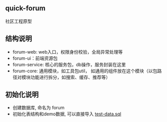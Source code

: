 quick-forum
---

社区工程原型

## 结构说明

- forum-web: web入口，权限身份校验，全局异常处理等
- forum-ui：前端资源包
- forum-service: 核心的服务包，db操作，服务封装在这里
- forum-core: 通用模块，如工具包util， 如通用的组件放在这个模块（以包路径对模块功能进行拆分，如搜索、缓存、推荐等）

## 初始化说明

- 创建数据库, 命名为 forum
- 初始化表结构和demo数据, 可以直接导入 [test-data.sql](forum-web/src/main/resources/test-data.sql)